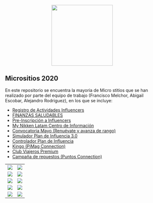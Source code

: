 <p align="center"><img src="https://services.nikken.com.mx/fpro/img/readme/HWlogo.png" width="200"></p>

## Micrositios 2020

En este repositorio se encuentra la mayoria de Micro stitios que se han realizado por parte del equipo de trabajo (Francisco Melchor, Abigail Escobar, Alejandro Rodriguez), en los que se incluye:

- [Registro de Actividades Influencers](https://services.nikken.com.mx/regactivinf/OTg0NTkwMw==)
- [FINANZAS SALUDABLES](https://services.nikken.com.mx/finzssaludable/OTg0NTkwMw==)
- [Pre-Inscripción a Influencers](https://services.nikken.com.mx/preInscInfluencer/OTg0NTkwMw==)
- [My Nikken Latam Centro de Información](https://services.nikken.com.mx/myNikLatInfoCenterLogin/OTg0NTkwMw==)
- [Convocatoria Mayo (Renuévate y avanza de rango)](https://services.nikken.com.mx/convMayo/OTg0NTkwMw==)
- [Simulador Plan de Influencia 3.0](https://services.nikken.com.mx/influencia30/OTg0NTkwMw==)
- [Controlador Plan de Influencia](https://services.nikken.com.mx/PlanInfluencia/OTg0NTkwMw==)
- [Kingo (PiMag Connection)](https://services.nikken.com.mx/pimag_connection/OTg0NTkwMw==)
- [Club Viajeros Premium](https://services.nikken.com.mx/viajeros_premium/OTg0NTkwMw==)
- [Campaña de repuestos (Puntos Connection)](https://services.nikken.com.mx/puntos_connection/OTg0NTkwMw==)

|              |   |
:-------------------------:|:-------------------------:
![](https://services.nikken.com.mx/fpro/img/readme/regactivinf.png)  |  ![](https://services.nikken.com.mx/fpro/img/readme/finzssal.png)
![](https://services.nikken.com.mx/fpro/img/readme/preinsinf.png)  |  ![](https://services.nikken.com.mx/fpro/img/readme/infocenter.png)
![](https://services.nikken.com.mx/fpro/img/readme/convMayo.png)  |  ![](https://services.nikken.com.mx/fpro/img/readme/siminf30.png)
![](https://services.nikken.com.mx/fpro/img/readme/pimcon.png)  |  ![](https://services.nikken.com.mx/fpro/img/readme/contrinf.png)
![](https://services.nikken.com.mx/fpro/img/readme/ptsconn.png)  |  ![](https://services.nikken.com.mx/fpro/img/readme/viajerospro.png)
